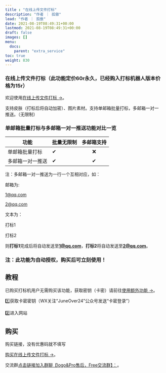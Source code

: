 ```yaml
---
title : "在线上传文件打标"
description: "作者 ｜ 孤傲"
lead: "作者 ｜ 孤傲"
date: 2021-08-19T08:49:31+00:00
lastmod: 2021-08-19T08:49:31+00:00
draft: false 
images: []
menu:
  docs:
    parent: "extra_service"
toc: true
weight: 830
---
```


### 在线上传文件打标（此功能定价60r永久，已经购入打标机器人版本价格为15r）

欢迎使用[在线上传文件打标 →](https://skin-api-en.gushao.club/hand)。

支持皮肤（打标后将自动加密）、图片素材。支持单邮箱批量打标，多邮箱一对一推送。（无限制）

### 单邮箱批量打标与多邮箱一对一推送功能对比一览

| 功能 |     批量无限制    | 多邮箱支持 |
| --- | -------------  |:--:|
| 单邮箱批量打标 |   ✔ | ❌ |
| 多邮箱一对一推送 |   ✔ | ✔ |

注：多邮箱一对一推送为一行一个互相对应，如：

邮箱为:

1@qq.com

2@qq.com

文本为：

打标1

打标2

则**打标1**完成后将自动发送至**1@qq.com**，**打标2**将自动发送至**2@qq.com**。

### 注：此功能为自动授权，购买后可立刻使用！

## 教程

已购买打标机用户无需购买该功能，获取密钥（卡密）请前往[使用额外功能 →](https://skin.gushao.club/docs/mark_user/useextraservice/)。

1️⃣获取卡密密钥（WX关注“JuneOver24”公众号发送“卡密登录”）

2️⃣进入网站

## 购买

购买链接，没有优惠码就不填写

[购买在线上传文件打标 →](https://shop.ikxiuxin.com/buy/23)。

交流群[点击链接加入群聊【logo&Pro售后，Free交流群】：](https://qm.qq.com/q/BrPUdXGm6Q)。
